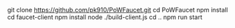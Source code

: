 git clone https://github.com/pk910/PoWFaucet.git
cd PoWFaucet
npm install
cd faucet-client
npm install
node ./build-client.js
cd ..
npm run start
